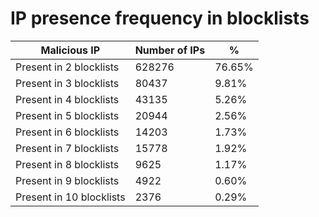 # IP presence frequency in blocklists
| Malicious IP | Number of IPs | % |
|----|----|----|
| Present in 2 blocklists | 628276 | 76.65% |
| Present in 3 blocklists | 80437 | 9.81% |
| Present in 4 blocklists | 43135 | 5.26% |
| Present in 5 blocklists | 20944 | 2.56% |
| Present in 6 blocklists | 14203 | 1.73% |
| Present in 7 blocklists | 15778 | 1.92% |
| Present in 8 blocklists | 9625 | 1.17% |
| Present in 9 blocklists | 4922 | 0.60% |
| Present in 10 blocklists | 2376 | 0.29% |
